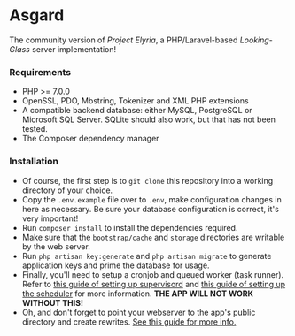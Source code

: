 # Asgard
The community version of *Project Elyria*, a PHP/Laravel-based *Looking-Glass* server implementation!

### Requirements
* PHP >= 7.0.0
* OpenSSL, PDO, Mbstring, Tokenizer and XML PHP extensions
* A compatible backend database: either MySQL, PostgreSQL or Microsoft SQL Server. SQLite should also work, but that has not been tested.
* The Composer dependency manager

### Installation
* Of course, the first step is to `git clone` this repository into a working directory of your choice.
* Copy the `.env.example` file over to `.env`, make configuration changes in here as necessary. Be sure your database configuration is correct, it's very important!
* Run `composer install` to install the dependencies required.
* Make sure that the `bootstrap/cache` and `storage` directories are writable by the web server.
* Run `php artisan key:generate` and `php artisan migrate` to generate application keys and prime the database for usage.
* Finally, you'll need to setup a cronjob and queued worker (task runner). Refer to [this guide of setting up supervisord](https://laravel.com/docs/5.1/queues#supervisor-configuration) and [this guide of setting up the scheduler](https://laravel.com/docs/5.5/scheduling#introduction) for more information. **THE APP WILL NOT WORK WITHOUT THIS!**
* Oh, and don't forget to point your webserver to the app's public directory and create rewrites. [See this guide for more info.](https://laravel.com/docs/5.5/installation#web-server-configuration)
